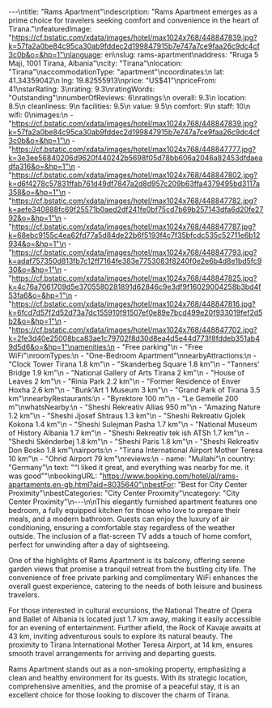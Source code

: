 ---\ntitle: "Rams Apartment"\ndescription: "Rams Apartment emerges as a prime choice for travelers seeking comfort and convenience in the heart of Tirana."\nfeaturedImage: "https://cf.bstatic.com/xdata/images/hotel/max1024x768/448847839.jpg?k=57fa2a0be84c95ca30ab9fddec2d199847915b7e747a7ce9faa26c9dc4cf3c0b&o=&hp=1"\nlanguage: en\nslug: rams-apartment\naddress: "Rruga 5 Maji, 1001 Tirana, Albania"\ncity: "Tirana"\nlocation: "Tirana"\naccommodationType: "apartment"\ncoordinates:\n  lat: 41.34359042\n  lng: 19.82555913\nprice: "US$41"\npriceFrom: 41\nstarRating: 3\nrating: 9.3\nratingWords: "Outstanding"\nnumberOfReviews: 6\nratings:\n  overall: 9.3\n  location: 8.5\n  cleanliness: 9\n  facilities: 9.5\n  value: 9.5\n  comfort: 9\n  staff: 10\n  wifi: 0\nimages:\n  - "https://cf.bstatic.com/xdata/images/hotel/max1024x768/448847839.jpg?k=57fa2a0be84c95ca30ab9fddec2d199847915b7e747a7ce9faa26c9dc4cf3c0b&o=&hp=1"\n  - "https://cf.bstatic.com/xdata/images/hotel/max1024x768/448847777.jpg?k=3e3ee56840206d9620f440242b5698f05d78bb606a2046a82453dfdaeadfa316&o=&hp=1"\n  - "https://cf.bstatic.com/xdata/images/hotel/max1024x768/448847802.jpg?k=d6f4278c57831ffab761d49df7847a2d8d957c209b63ffa4379495bd3117a358&o=&hp=1"\n  - "https://cf.bstatic.com/xdata/images/hotel/max1024x768/448847782.jpg?k=aefe340888fc69f25571b0aed2df241fe0bf75cd7b69b257143dfa6d20fe2792&o=&hp=1"\n  - "https://cf.bstatic.com/xdata/images/hotel/max1024x768/448847787.jpg?k=68ebc9155c4ea62fd77a5d84de22b6f5193f4c7f35bfcdc535c52711e6b12934&o=&hp=1"\n  - "https://cf.bstatic.com/xdata/images/hotel/max1024x768/448847793.jpg?k=adaf757350d813fb7c12ff7164fe383e7753083f8240f0e2e6b4d8e1bd5fc930&o=&hp=1"\n  - "https://cf.bstatic.com/xdata/images/hotel/max1024x768/448847825.jpg?k=4c76a7061709d5e3705580281891d62846c9e3df9f16029004258b3bd4f53fa6&o=&hp=1"\n  - "https://cf.bstatic.com/xdata/images/hotel/max1024x768/448847816.jpg?k=6fcd7d57f2d52d73a7dc155910f91507ef0e89e7bcd499e20f933019fef2d5b2&o=&hp=1"\n  - "https://cf.bstatic.com/xdata/images/hotel/max1024x768/448847702.jpg?k=2fe3d40e25008bca83ae1c79702f8d30d8ea4d5e44d773f8fddeb351ab49d5d6&o=&hp=1"\namenities:\n  - "Free parking"\n  - "Free WiFi"\nroomTypes:\n  - "One-Bedroom Apartment"\nnearbyAttractions:\n  - "Clock Tower Tirana 1.8 km"\n  - "Skanderbeg Square 1.8 km"\n  - "Tanners' Bridge 1.9 km"\n  - "National Gallery of Arts Tirana 2 km"\n  - "House of Leaves 2 km"\n  - "Rinia Park 2.2 km"\n  - "Former Residence of Enver Hoxha 2.6 km"\n  - "Bunk'Art 1 Museum 3 km"\n  - "Grand Park of Tirana 3.5 km"\nnearbyRestaurants:\n  - "Byrektore 100 m"\n  - "Le Gemelle 200 m"\nwhatsNearby:\n  - "Sheshi Rekreativ Allias 950 m"\n  - "Amazing Nature 1.2 km"\n  - "Sheshi Jjosef Shtraus 1.3 km"\n  - "Sheshi Rekreativ Gjolek Kokona 1.4 km"\n  - "Sheshi Sulejman Pasha 1.7 km"\n  - "National Museum of History Albania 1.7 km"\n  - "Sheshi Rekreativ tek ish ATSh 1.7 km"\n  - "Sheshi Skënderbej 1.8 km"\n  - "Sheshi Paris 1.8 km"\n  - "Sheshi Rekreativ Don Bosko 1.8 km"\nairports:\n  - "Tirana International Airport Mother Teresa 10 km"\n  - "Ohrid Airport 79 km"\nreviews:\n  - name: "Mullahi"\n    country: "Germany"\n    text: "“I liked it great, and everything was nearby for me. it was good”"\nbookingURL: "https://www.booking.com/hotel/al/rams-apartaments.en-gb.html?aid=8035640"\nbestFor: "Best for City Center Proximity"\nbestCategories: "City Center Proximity"\ncategory: "City Center Proximity"\n---\n\nThis elegantly furnished apartment features one bedroom, a fully equipped kitchen for those who love to prepare their meals, and a modern bathroom. Guests can enjoy the luxury of air conditioning, ensuring a comfortable stay regardless of the weather outside. The inclusion of a flat-screen TV adds a touch of home comfort, perfect for unwinding after a day of sightseeing.

One of the highlights of Rams Apartment is its balcony, offering serene garden views that promise a tranquil retreat from the bustling city life. The convenience of free private parking and complimentary WiFi enhances the overall guest experience, catering to the needs of both leisure and business travelers.

For those interested in cultural excursions, the National Theatre of Opera and Ballet of Albania is located just 1.7 km away, making it easily accessible for an evening of entertainment. Further afield, the Rock of Kavaje awaits at 43 km, inviting adventurous souls to explore its natural beauty. The proximity to Tirana International Mother Teresa Airport, at 14 km, ensures smooth travel arrangements for arriving and departing guests.

Rams Apartment stands out as a non-smoking property, emphasizing a clean and healthy environment for its guests. With its strategic location, comprehensive amenities, and the promise of a peaceful stay, it is an excellent choice for those looking to discover the charm of Tirana.